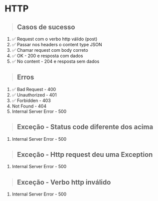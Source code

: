 # HTTP

> ## Casos de sucesso
  1. ✅ Request com o verbo http válido (post)
  2. ✅ Passar nos headers o content type JSON
  3. ✅ Chamar request com body correto
  4. ✅ OK - 200 e resposta com dados
  5. ✅ No content - 204 e resposta sem dados

> ## Erros
  1. ✅ Bad Request - 400
  2. ✅ Unauthorized - 401
  3. ✅ Forbidden - 403
  4. Not Found - 404
  5. Internal Server Error - 500

> ## Exceção - Status code diferente dos acima
  1. Internal Server Error - 500

> ## Exceção - Http request deu uma Exception
  1. Internal Server Error - 500

> ## Exceção - Verbo http inválido
  1. Internal Server Error - 500
